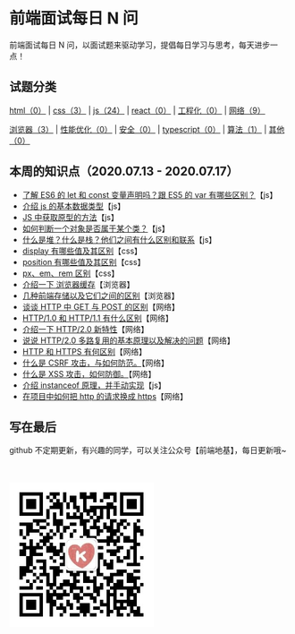 # 前端面试每日 N 问

前端面试每日 N 问，以面试题来驱动学习，提倡每日学习与思考，每天进步一点！

## 试题分类

[html（0）](./question/html.md) | [css（3）](./question/css.md) | [js（24）](./question/js.md) | [react（0）](./question/react.md) | [工程化（0）](./question/engineering.md) | [网络（9）](./question/network.md)

[浏览器（3）](./question/browser.md) | [性能优化（0）](./question/performance.md) | [安全（0）](./question/safe.md) | [typescript（0）](./question/typescript.md) | [算法（1）](./question/algorithm.md) | [其他（0）](./question/else.md)

## 本周的知识点（2020.07.13 - 2020.07.17）

- [了解 ES6 的 let 和 const 变量声明吗？跟 ES5 的 var 有哪些区别？](./answer/js/js19.md#1)【js】
- [介绍 js 的基本数据类型](./answer/js/js1.md#20)【js】
- [JS 中获取原型的方法](./answer/js/js1.md#21)【js】
- [如何判断一个对象是否属于某个类？](./answer/js/js1.md#22)【js】
- [什么是堆？什么是栈？他们之间有什么区别和联系](./answer/js/js1.md#23)【js】
- [display 有哪些值及其区别](./answer/css/css.md#1)【css】
- [position 有哪些值及其区别](./answer/css/css.md#2)【css】
- [px、em、rem 区别](./answer/css/css.md#3)【css】
- [介绍一下 浏览器缓存](./answer/browser/browser.md#2)【浏览器】
- [几种前端存储以及它们之间的区别](./answer/browser/browser.md#3)【浏览器】
- [谈谈 HTTP 中 GET 与 POST 的区别](./answer/network/network.md#2)【网络】
- [HTTP/1.0 和 HTTP/1.1 有什么区别](./answer/network/network.md#3)【网络】
- [介绍一下 HTTP/2.0 新特性](./answer/network/network.md#4)【网络】
- [说说 HTTP/2.0 多路复用的基本原理以及解决的问题](./answer/network/network.md#5)【网络】
- [HTTP 和 HTTPS 有何区别](./answer/network/network.md#6)【网络】
- [什么是 CSRF 攻击，与如何防范。](./answer/network/network.md#7)【网络】
- [什么是 XSS 攻击，如何防御。](./answer/network/network.md#8)【网络】
- [介绍 instanceof 原理，并手动实现](./answer/js/js1.md#24)【js】
- [在项目中如何把 http 的请求换成 https](./answer/network/network.md#9)【网络】

## 写在最后

github 不定期更新，有兴趣的同学，可以关注公众号【前端地基】，每日更新哦~

<br/>
<br/>

<img src="./assets/gongzhonghao.jpg">
